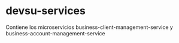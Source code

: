 # devsu-services
Contiene los microservicios business-client-management-service y business-account-management-service
